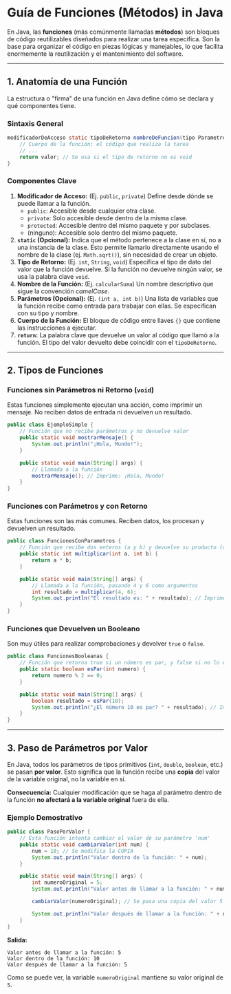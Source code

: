 # Guía de Funciones (Métodos) in Java

En Java, las **funciones** (más comúnmente llamadas **métodos**) son bloques de código reutilizables diseñados para realizar una tarea específica. Son la base para organizar el código en piezas lógicas y manejables, lo que facilita enormemente la reutilización y el mantenimiento del software.

---

## 1. Anatomía de una Función

La estructura o "firma" de una función en Java define cómo se declara y qué componentes tiene.

### Sintaxis General
```java
modificadorDeAcceso static tipoDeRetorno nombreDeFuncion(tipo Parametro1, tipo Parametro2) {
    // Cuerpo de la función: el código que realiza la tarea
    // ...
    return valor; // Se usa si el tipo de retorno no es void
}
```

### Componentes Clave
1.  **Modificador de Acceso:** (Ej. `public`, `private`) Define desde dónde se puede llamar a la función.
    *   `public`: Accesible desde cualquier otra clase.
    *   `private`: Solo accesible desde dentro de la misma clase.
    *   `protected`: Accesible dentro del mismo paquete y por subclases.
    *   (ninguno): Accesible solo dentro del mismo paquete.
2.  **`static` (Opcional):** Indica que el método pertenece a la clase en sí, no a una instancia de la clase. Esto permite llamarlo directamente usando el nombre de la clase (ej. `Math.sqrt()`), sin necesidad de crear un objeto.
3.  **Tipo de Retorno:** (Ej. `int`, `String`, `void`) Especifica el tipo de dato del valor que la función devuelve. Si la función no devuelve ningún valor, se usa la palabra clave `void`.
4.  **Nombre de la Función:** (Ej. `calcularSuma`) Un nombre descriptivo que sigue la convención *camelCase*.
5.  **Parámetros (Opcional):** (Ej. `(int a, int b)`) Una lista de variables que la función recibe como entrada para trabajar con ellas. Se especifican con su tipo y nombre.
6.  **Cuerpo de la Función:** El bloque de código entre llaves `{}` que contiene las instrucciones a ejecutar.
7.  **`return`:** La palabra clave que devuelve un valor al código que llamó a la función. El tipo del valor devuelto debe coincidir con el `tipoDeRetorno`.

---

## 2. Tipos de Funciones

### Funciones sin Parámetros ni Retorno (`void`)

Estas funciones simplemente ejecutan una acción, como imprimir un mensaje. No reciben datos de entrada ni devuelven un resultado.

```java
public class EjemploSimple {
    // Función que no recibe parámetros y no devuelve valor
    public static void mostrarMensaje() {
        System.out.println("¡Hola, Mundo!");
    }

    public static void main(String[] args) {
        // Llamada a la función
        mostrarMensaje(); // Imprime: ¡Hola, Mundo!
    }
}
```

### Funciones con Parámetros y con Retorno

Estas funciones son las más comunes. Reciben datos, los procesan y devuelven un resultado.

```java
public class FuncionesConParametros {
    // Función que recibe dos enteros (a y b) y devuelve su producto (un entero)
    public static int multiplicar(int a, int b) {
        return a * b;
    }

    public static void main(String[] args) {
        // Llamada a la función, pasando 4 y 6 como argumentos
        int resultado = multiplicar(4, 6);
        System.out.println("El resultado es: " + resultado); // Imprime: 24
    }
}
```

### Funciones que Devuelven un Booleano
Son muy útiles para realizar comprobaciones y devolver `true` o `false`.

```java
public class FuncionesBooleanas {
    // Función que retorna true si un número es par, y false si no lo es
    public static boolean esPar(int numero) {
        return numero % 2 == 0;
    }

    public static void main(String[] args) {
        boolean resultado = esPar(10);
        System.out.println("¿El número 10 es par? " + resultado); // Imprime: ¿El número 10 es par? true
    }
}
```

---

## 3. Paso de Parámetros por Valor

En Java, todos los parámetros de tipos primitivos (`int`, `double`, `boolean`, etc.) se pasan **por valor**. Esto significa que la función recibe una **copia** del valor de la variable original, no la variable en sí.

**Consecuencia:** Cualquier modificación que se haga al parámetro dentro de la función **no afectará a la variable original** fuera de ella.

### Ejemplo Demostrativo
```java
public class PasoPorValor {
    // Esta función intenta cambiar el valor de su parámetro 'num'
    public static void cambiarValor(int num) {
        num = 10; // Se modifica la COPIA
        System.out.println("Valor dentro de la función: " + num);
    }

    public static void main(String[] args) {
        int numeroOriginal = 5;
        System.out.println("Valor antes de llamar a la función: " + numeroOriginal);

        cambiarValor(numeroOriginal); // Se pasa una copia del valor 5

        System.out.println("Valor después de llamar a la función: " + numeroOriginal);
    }
}
```
**Salida:**
```
Valor antes de llamar a la función: 5
Valor dentro de la función: 10
Valor después de llamar a la función: 5
```
Como se puede ver, la variable `numeroOriginal` mantiene su valor original de `5`.